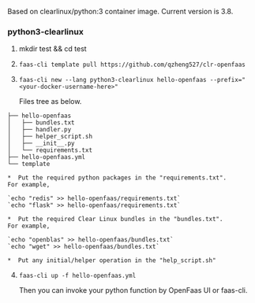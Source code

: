 Based on clearlinux/python:3 container image.
Current version is 3.8.

### python3-clearlinux
1.  mkdir test && cd test
2.  `faas-cli template pull https://github.com/qzheng527/clr-openfaas`
3.  `faas-cli new --lang python3-clearlinux hello-openfaas --prefix="<your-docker-username-here>"`

    Files tree as below.
>
    ├── hello-openfaas
    │   ├── bundles.txt
    │   ├── handler.py
    │   ├── helper_script.sh
    │   ├── __init__.py
    │   └── requirements.txt
    ├── hello-openfaas.yml
    └── template

    *  Put the required python packages in the "requirements.txt".
    For example,

    `echo "redis" >> hello-openfaas/requirements.txt`
    `echo "flask" >> hello-openfaas/requirements.txt`

    *  Put the required Clear Linux bundles in the "bundles.txt".
    For example,

    `echo "openblas" >> hello-openfaas/bundles.txt`
    `echo "wget" >> hello-openfaas/bundles.txt`

    *  Put any initial/helper operation in the "help_script.sh"

4.  `faas-cli up -f hello-openfaas.yml`

    Then you can invoke your python function by OpenFaas UI or faas-cli.
